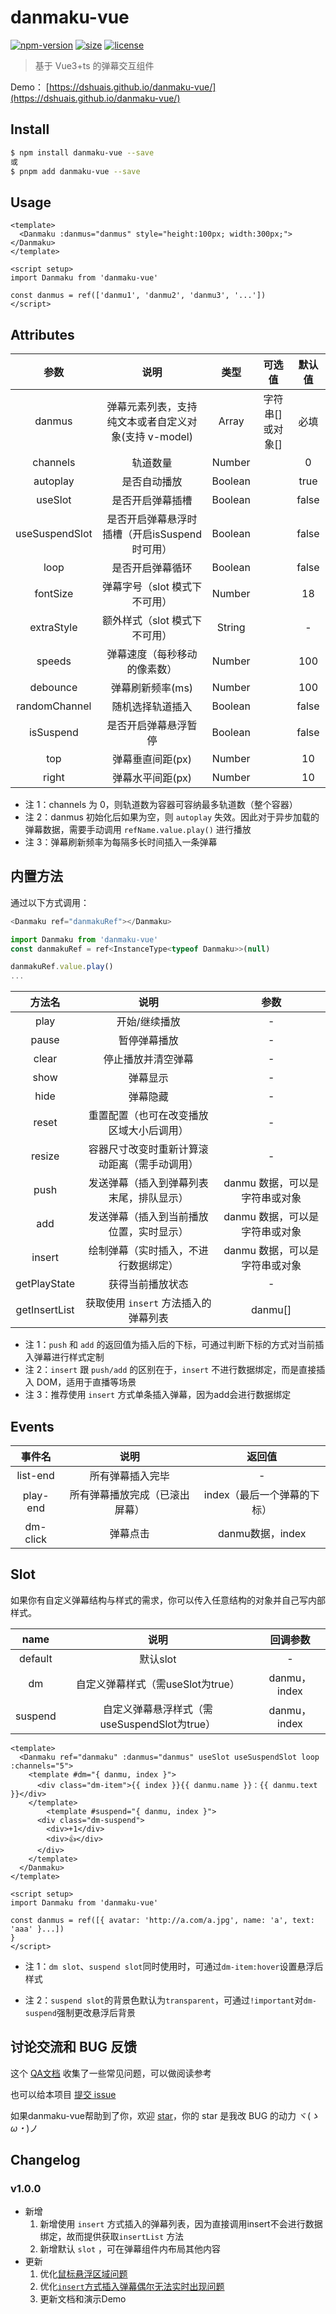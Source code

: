 # danmaku-vue

[![npm-version](https://img.shields.io/npm/v/danmaku-vue.svg)](https://www.npmjs.com/package/danmaku-vue)
[![size](https://img.shields.io/badge/minifiedsize-27kB-blue.svg)](https://www.npmjs.com/package/danmaku-vue)
[![license](https://img.shields.io/npm/l/express.svg)]()

> 基于 Vue3+ts 的弹幕交互组件

Demo： [https://dshuais.github.io/danmaku-vue/](https://dshuais.github.io/danmaku-vue/)

## Install

```bash
$ npm install danmaku-vue --save
或
$ pnpm add danmaku-vue --save
```

## Usage

```vue
<template>
  <Danmaku :danmus="danmus" style="height:100px; width:300px;"></Danmaku>
</template>

<script setup>
import Danmaku from 'danmaku-vue'

const danmus = ref(['danmu1', 'danmu2', 'danmu3', '...'])
</script>
```

## Attributes

|      参数      |                         说明                         |  类型   |      可选值      | 默认值 |
| :------------: | :--------------------------------------------------: | :-----: | :--------------: | :----: |
|     danmus     | 弹幕元素列表，支持纯文本或者自定义对象(支持 v-model) |  Array  | 字符串[]或对象[] |  必填  |
|    channels    |                       轨道数量                       | Number  |                  |   0    |
|    autoplay    |                     是否自动播放                     | Boolean |                  |  true  |
|    useSlot     |                   是否开启弹幕插槽                   | Boolean |                  | false  |
| useSuspendSlot |    是否开启弹幕悬浮时插槽（开启isSuspend时可用）     | Boolean |                  | false  |
|      loop      |                   是否开启弹幕循环                   | Boolean |                  | false  |
|    fontSize    |            弹幕字号（slot 模式下不可用）             | Number  |                  |   18   |
|   extraStyle   |            额外样式（slot 模式下不可用）             | String  |                  |   -    |
|     speeds     |             弹幕速度（每秒移动的像素数）             | Number  |                  |  100   |
|    debounce    |                   弹幕刷新频率(ms)                   | Number  |                  |  100   |
| randomChannel  |                   随机选择轨道插入                   | Boolean |                  | false  |
|   isSuspend    |                 是否开启弹幕悬浮暂停                 | Boolean |                  | false  |
|      top       |                   弹幕垂直间距(px)                   | Number  |                  |   10   |
|     right      |                   弹幕水平间距(px)                   | Number  |                  |   10   |

- 注 1：channels 为 0，则轨道数为容器可容纳最多轨道数（整个容器）
- 注 2：danmus 初始化后如果为空，则 `autoplay` 失效。因此对于异步加载的弹幕数据，需要手动调用 `refName.value.play()` 进行播放
- 注 3：弹幕刷新频率为每隔多长时间插入一条弹幕

## 内置方法

通过以下方式调用：

```js
<Danmaku ref="danmakuRef"></Danmaku>

import Danmaku from 'danmaku-vue'
const danmakuRef = ref<InstanceType<typeof Danmaku>>(null)

danmakuRef.value.play()
...
```

|    方法名     |                     说明                     |              参数              |
| :-----------: | :------------------------------------------: | :----------------------------: |
|     play      |                开始/继续播放                 |               -                |
|     pause     |                 暂停弹幕播放                 |               -                |
|     clear     |              停止播放并清空弹幕              |               -                |
|     show      |                   弹幕显示                   |               -                |
|     hide      |                   弹幕隐藏                   |               -                |
|     reset     |   重置配置（也可在改变播放区域大小后调用）   |               -                |
|    resize     | 容器尺寸改变时重新计算滚动距离（需手动调用） |               -                |
|     push      |   发送弹幕（插入到弹幕列表末尾，排队显示）   | danmu 数据，可以是字符串或对象 |
|      add      |   发送弹幕（插入到当前播放位置，实时显示）   | danmu 数据，可以是字符串或对象 |
|    insert     |     绘制弹幕（实时插入，不进行数据绑定）     | danmu 数据，可以是字符串或对象 |
| getPlayState  |               获得当前播放状态               |               -                |
| getInsertList |     获取使用 `insert` 方法插入的弹幕列表     |            danmu[]             |

- 注 1：`push` 和 `add` 的返回值为插入后的下标，可通过判断下标的方式对当前插入弹幕进行样式定制
- 注 2：`insert` 跟 `push/add` 的区别在于，`insert` 不进行数据绑定，而是直接插入 DOM，适用于直播等场景
- 注 3：推荐使用 `insert` 方式单条插入弹幕，因为add会进行数据绑定

## Events

|  事件名  |              说明              |           返回值            |
| :------: | :----------------------------: | :-------------------------: |
| list-end |        所有弹幕插入完毕        |              -              |
| play-end | 所有弹幕播放完成（已滚出屏幕） | index（最后一个弹幕的下标） |
| dm-click |            弹幕点击            |      danmu数据，index       |

## Slot

如果你有自定义弹幕结构与样式的需求，你可以传入任意结构的对象并自己写内部样式。

|  name   |                     说明                     |   回调参数   |
| :-----: | :------------------------------------------: | :----------: |
| default |                   默认slot                   |      -       |
|   dm    |      自定义弹幕样式（需useSlot为true）       | danmu，index |
| suspend | 自定义弹幕悬浮样式（需useSuspendSlot为true） | danmu，index |

```vue
<template>
  <Danmaku ref="danmaku" :danmus="danmus" useSlot useSuspendSlot loop :channels="5">
    <template #dm="{ danmu, index }">
      <div class="dm-item">{{ index }}{{ danmu.name }}：{{ danmu.text }}</div>
    </template>
		<template #suspend="{ danmu, index }">
      <div class="dm-suspend">
        <div>+1</div>
        <div>👍</div>
      </div>
    </template>
  </Danmaku>
</template>

<script setup>
import Danmaku from 'danmaku-vue'

const danmus = ref([{ avatar: 'http://a.com/a.jpg', name: 'a', text: 'aaa' }...])
}
</script>
```

- 注 1：`dm slot`、`suspend slot`同时使用时，可通过`dm-item:hover`设置悬浮后样式

- 注 2：`suspend slot`的背景色默认为`transparent`，可通过`!important`对`dm-suspend`强制更改悬浮后背景

  

## 讨论交流和 BUG 反馈

这个 [QA文档](https://github.com/dshuais/danmaku-vue/blob/main/QA.md) 收集了一些常见问题，可以做阅读参考

也可以给本项目 [提交 issue](https://github.com/dshuais/danmaku-vue/issues)

如果danmaku-vue帮助到了你，欢迎 [star](https://github.com/dshuais/danmaku-vue/)，你的 star 是我改 BUG 的动力 ヾ(*ゝω・*)ノ



## Changelog

### v1.0.0

- 新增
  1. 新增使用 `insert` 方式插入的弹幕列表，因为直接调用insert不会进行数据绑定，故而提供获取`insertList` 方法
  2. 新增默认 `slot` ，可在弹幕组件内布局其他内容
- 更新
  1. 优化[鼠标悬浮区域问题](https://github.com/dshuais/danmaku-vue/issues/6)
  2. 优化[`insert`方式插入弹幕偶尔无法实时出现问题](https://github.com/dshuais/danmaku-vue/issues/7)
  3. 更新文档和演示Demo





